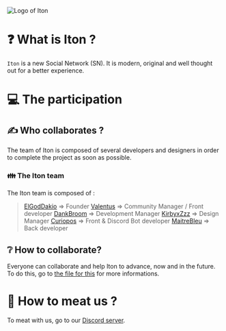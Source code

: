 ![Logo of Iton](https://ibb.co/ctjb47T)

<!--
**ItonSN/ItonSN** is a ✨ _special_ ✨ repository because its `README.md` (this file) appears on your GitHub profile.

Here are some ideas to get you started:

- 🔭 I’m currently working on ...
- 🌱 I’m currently learning ...
- 👯 I’m looking to collaborate on ...
- 🤔 I’m looking for help with ...
- 💬 Ask me about ...
- 📫 How to reach me: ...
- 😄 Pronouns: ...
- ⚡ Fun fact: ...
-->

# ❓ What is Iton ?
`Iton` is a new Social Network (SN). It is modern, original and well thought out for a better experience.

# 💻 The participation

## ✍ Who collaborates ?
The team of Iton is composed of several developers and designers in order to complete the project as soon as possible.

### 👪 The Iton team
The Iton team is composed of :
> [ElGodDakio](https://www.github.com/DakioCode) => Founder
> [Valentus](https://www.github.com/valentus8) => Community Manager / Front developer
> [DankBroom](https://www.github.com/DankBroom22855) => Development Manager
> [KirbyxZzz](https://www.github.com/valentus8) => Design Manager
> [Curiopos](https://www.github.com/thibtha) => Front & Discord Bot developer
> [MaitreBleu](https://www.github.com/maitrebleu) => Back developer

## ❔ How to collaborate?
Everyone can collaborate and help Iton to advance, now and in the future. To do this, go to [the file for this](https://www.github.com/ItonSN/ItonSN) for more informations.

# 💬 How to meat us ?
To meat with us, go to our [Discord server](https://www.dsc.gg/Iton).
